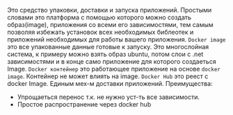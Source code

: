 Это средство упаковки, доставки и запуска приложений. Простыми словами это платформа с помощью которого можно создать образ(image), приложения со всеми его зависимостями, тем самым позволяя избежать установок всех необходимых библеотек и приложений необходимых для работы вашего приложения. 
`Docker image` это все упакованные данные готовые к запуску. Это многослойная система, к примеру можно взять образ ubuntu,  потом слои с .net зависимостями и в конце само приложение для которого создаеться Image.
`Docker контейнер` это работающее приложение на основе `docker image`. Контейнер не может влиять на image.
`Docker Hub` это реест с docker Image. Единым мех-м доставки приложений.
Преимущества:
- Упрощаеться перенос т.к. не нужно уст-ть все зависимости.
- Простое распространение через docker hub